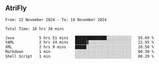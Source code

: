 ## AtriFly

<!--START_SECTION:waka-->

```txt
From: 12 November 2024 - To: 19 November 2024

Total Time: 10 hrs 30 mins

Java           5 hrs 51 mins   ██████████████░░░░░░░░░░░   55.69 %
YAML           2 hrs 24 mins   █████▓░░░░░░░░░░░░░░░░░░░   22.95 %
XML            2 hrs 9 mins    █████░░░░░░░░░░░░░░░░░░░░   20.50 %
Markdown       1 min           ░░░░░░░░░░░░░░░░░░░░░░░░░   00.30 %
Shell Script   1 min           ░░░░░░░░░░░░░░░░░░░░░░░░░   00.29 %
```

<!--END_SECTION:waka-->

